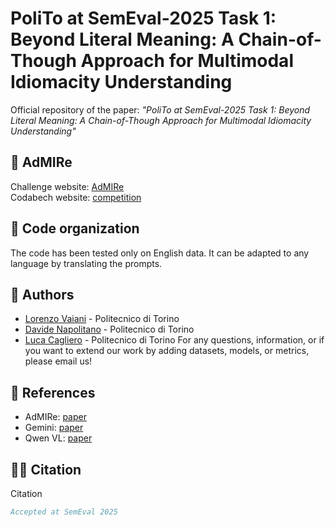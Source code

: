 # PoliTo at SemEval-2025 Task 1: Beyond Literal Meaning: A Chain-of-Though Approach for Multimodal Idiomacity Understanding

Official repository of the paper: *"PoliTo at SemEval-2025 Task 1: Beyond Literal Meaning: A Chain-of-Though Approach for Multimodal Idiomacity Understanding"*

## 🏁 AdMIRe
Challenge website: [AdMIRe](https://semeval2025-task1.github.io/) </br>
Codabech website: [competition](https://www.codabench.org/competitions/4345/#/results-tab)

## 🔧 Code organization

The code has been tested only on English data. It can be adapted to any language by translating the prompts.

## 👤 Authors
- [Lorenzo Vaiani](mailto:lorenzo.vaiani@polito.it) - Politecnico di Torino
- [Davide Napolitano](mailto:davide.napolitano@polito.it) - Politecnico di Torino
- [Luca Cagliero](mailto:luca.cagliero@polito.it) - Politecnico di Torino
For any questions, information, or if you want to extend our work by adding datasets, models, or metrics, please email us!

## 📖 References
- AdMIRe: [paper](https://arxiv.org/pdf/2503.15358)
- Gemini: [paper](https://arxiv.org/pdf/2312.11805)
- Qwen VL: [paper](https://arxiv.org/abs/2502.13923)

## ✍🏼 Citation
Citation
```bibtex
Accepted at SemEval 2025
```
